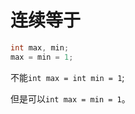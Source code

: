 # 连续等于

```cpp
int max, min;
max = min = 1;
```

不能`int max = int min = 1`;

但是可以`int max = min = 1`。